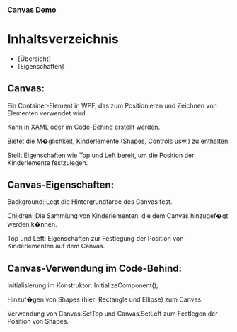 ### Canvas Demo

# Inhaltsverzeichnis

- [Übersicht]
- [Eigenschaften]

## Canvas:

Ein Container-Element in WPF, das zum Positionieren und Zeichnen von Elementen verwendet wird.

Kann in XAML oder im Code-Behind erstellt werden.

Bietet die M�glichkeit, Kinderlemente (Shapes, Controls usw.) zu enthalten.

Stellt Eigenschaften wie Top und Left bereit, um die Position der Kinderlemente festzulegen.

## Canvas-Eigenschaften:

Background: Legt die Hintergrundfarbe des Canvas fest.

Children: Die Sammlung von Kinderlementen, die dem Canvas hinzugef�gt werden k�nnen.

Top und Left: Eigenschaften zur Festlegung der Position von Kinderlementen auf dem Canvas.

## Canvas-Verwendung im Code-Behind:

Initialisierung im Konstruktor: InitializeComponent();

Hinzuf�gen von Shapes (hier: Rectangle und Ellipse) zum Canvas.

Verwendung von Canvas.SetTop und Canvas.SetLeft zum Festlegen der Position von Shapes.

```

```
